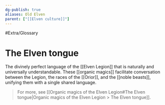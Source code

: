 ```yaml
---
dg-publish: true
aliases: Old Elven
parent: ["[[Elven culture]]"]
---
```

#Extra/Glossary 
# The Elven tongue

The divinely perfect language of the [[Elven Legion]] that is naturally and universally understandable. These [[organic magics]] facilitate conversation between the Legion, the races of the [[Orior]], and the [[noble beasts]], unifying them with a single shared language.

> For more, see [[Organic magics of the Elven Legion#The Elven tongue|Organic magics of the Elven Legion > The Elven tongue]].